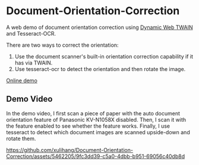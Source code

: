 # Document-Orientation-Correction

A web demo of document orientation correction using [Dynamic Web TWAIN](https://www.dynamsoft.com/web-twain/overview) and Tesseract-OCR.

There are two ways to correct the orientation:

1. Use the document scanner's built-in orientation correction capability if it has via TWAIN.
2. Use tesseract-ocr to detect the orientation and then rotate the image.

[Online demo](https://tony-xlh.github.io/Document-Orientation-Correction/)

## Demo Video

In the demo video, I first scan a piece of paper with the auto document orientation feature of Panasonic KV-N1058X disabled. Then, I scan it with the feature enabled to see whether the feature works. Finally, I use tesseract to detect which document images are scanned upside-down and rotate them.

https://github.com/xulihang/Document-Orientation-Correction/assets/5462205/9fc3dd39-c5a0-4dbb-b951-69056c40db8d



